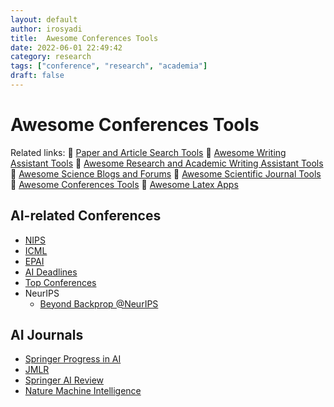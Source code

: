 ```yaml
---
layout: default
author: irosyadi
title:  Awesome Conferences Tools
date: 2022-06-01 22:49:42
category: research
tags: ["conference", "research", "academia"]
draft: false
---
```


# Awesome Conferences Tools

Related links:
🔗 [Paper and Article Search Tools](/research/paper-search)
🔗 [Awesome Writing Assistant Tools](/app/writing-assitant-app)
🔗 [Awesome Research and Academic Writing Assistant Tools](/research/paper-tool)
🔗 [Awesome Science Blogs and Forums](/research/science-blog)
🔗 [Awesome Scientific Journal Tools](/research/journal-tool)
🔗 [Awesome Conferences Tools](/research/conference-tool)
🔗 [Awesome Latex Apps](/research/latex-app)

## AI-related Conferences
- [NIPS](https://nips.cc/)
- [ICML](https://icml.cc/)
- [EPAI](http://dmip.webs.upv.es/EPAI2020/)
- [AI Deadlines](https://aideadlin.es/?sub=ML,CV,NLP,RO,SP,DM)
- [Top Conferences](http://www.guide2research.com/topconf/machine-learning)
- NeurIPS
    - [Beyond Backprop @NeurIPS](https://beyondbackprop.github.io/)

## AI Journals
- [Springer Progress in AI](https://www.springer.com/journal/13748)
- [JMLR](https://www.jmlr.org/)
- [Springer AI Review](https://www.springer.com/journal/10462)
- [Nature Machine Intelligence](https://www.nature.com/natmachintell/)
